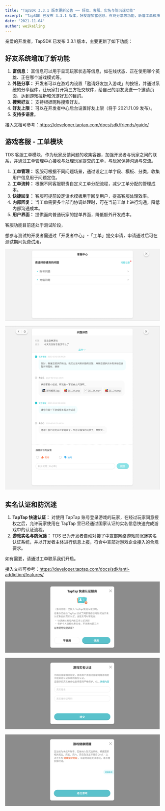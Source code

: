 ```yaml
---
title: "TapSDK 3.3.1 版本更新公告 —— 好友、客服、实名与防沉迷功能"
excerpt: "TapSDK 已发布 3.3.1 版本，好友增加富信息、外链分享等功能，新增工单模块和防沉迷模块。"
date: "2021-11-04"
author: weikailing
---
```


亲爱的开发者，TapSDK 已发布 3.3.1 版本，主要更新了如下功能：

## 好友系统增加了新功能

1. **富信息：** 富信息可以用于呈现玩家状态等信息，如在线状态、正在使用哪个英雄、正在哪个游戏模式等。
2. **外链分享：** 开发者可以在游戏内设置「邀请好友加入游戏」的按钮，并通过系统的分享组件，让玩家打开第三方社交软件，给自己的朋友发送一个邀请页面，达到游戏拉新和沉淀好友的目的。
3. **搜索好友：** 支持根据昵称搜索好友。
4. **好友上限：** 可以在开发者中心后台设置好友上限（将于 2021.11.09 发布）。
5. **支持多语言**。

接入文档可参考：https://developer.taptap.com/docs/sdk/friends/guide/

## 游戏客服 - 工单模块

TDS 客服工单模块，作为玩家反馈问题的收集容器，加强开发者与玩家之间的联系，并通过工单管理中心接收与处理玩家提交的工单，与玩家保持沟通与交流。

1. **工单管理：** 客服可根据不同问题场景，通过设定工单字段、模板、分类，收集用户信息用于问题定位。
2. **工单流转：** 根据不同客服职责自定义工单分配流程，减少工单分配的管理成本。
3. **快捷回复：** 客服可提前设定话术模板用于回复用户，提高客服处理效率。
4. **内部回复：** 当工单需要多个部门协调处理时，可在当前工单上进行沟通，降低内部沟通成本。
5. **用户界面：** 提供面向普通玩家的提单界面，降低额外开发成本。

客服功能目前还处于测试阶段，

想参与测试的开发者需通过「开发者中心」-「工单」提交申请，申请通过后可在测试期间免费试用。

![选择工单分类](/post-images/tapsdk-3.3-support-anti-addiction/1.png)

![工单回复](/post-images/tapsdk-3.3-support-anti-addiction/2.png)

## 实名认证和防沉迷

1. **TapTap 快速认证：** 对使用 TapTap 账号登录游戏的玩家，在经过玩家同意授权之后，允许玩家使用在 TapTap 里已经通过国家认证的实名信息快速完成游戏中的认证流程。
2. **游戏实名与防沉迷：** TDS 已为开发者自动对接了中宣部网络游戏防沉迷实名认证系统，并以开发者主体进行信息上报，符合中宣部对游戏企业接入的合规要求。

如有需要，请通过工单联系我们开启。

接入文档可参考：https://developer.taptap.com/docs/sdk/anti-addiction/features/

![快速认证](/post-images/tapsdk-3.3-support-anti-addiction/3.png)

![手动填写实名信息](/post-images/tapsdk-3.3-support-anti-addiction/4.png)

![游戏健康提醒](/post-images/tapsdk-3.3-support-anti-addiction/5.png)
